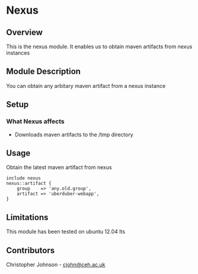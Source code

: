 # Nexus

## Overview

This is the nexus module. It enables us to obtain maven artifacts from nexus instances

## Module Description

You can obtain any arbitary maven artifact from a nexus instance 

## Setup

### What Nexus affects

* Downloads maven artifacts to the /tmp directory

## Usage

Obtain the latest maven artifact from nexus

    include nexus
    nexus::artifact {
        group    => 'any.old.group',
        artifact => 'uberduber-webapp',
    }

## Limitations

This module has been tested on ubuntu 12.04 lts

## Contributors

Christopher Johnson - cjohn@ceh.ac.uk
